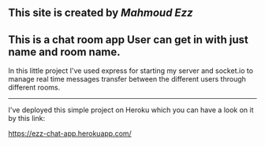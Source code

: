 This site is created by _Mahmoud Ezz_
---	
This is a chat room app User can get in with just name and room name.
---	
In this little project I've used express for starting my server and socket.io to manage real time messages transfer between the different users through different rooms.

--- 
I've deployed this simple project on Heroku which you can have a look on it by this link: 

https://ezz-chat-app.herokuapp.com/